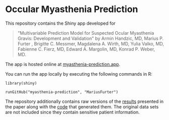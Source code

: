 # Occular Myasthenia Prediction

This repository contains the Shiny app developed for

> "Multivariable Prediction Model for Suspected Ocular Myasthenia Gravis: Development and Validation"
> by
> Armin Handzic, MD, Marius P. Furter , Brigitte C. Messmer,
Magdalena A. Wirth, MD, Yulia Valko, MD, Fabienne C. Fierz, MD, Edward
A. Margolin, MD, Konrad P. Weber, MD.

The app is hosted online at [myasthenia-prediction.app](https://myasthenia-prediction.app).

You can run the app locally by executing the following commands in R:

```
library(shiny)

runGitHub("myasthenia-prediction", "MariusFurter")
```

The repository additionally contains raw versions of the [results](analysis/results) presented in the paper along with the [code](analysis/code) that generated them. The original data sets are not included since they contain sensitive patient information.
